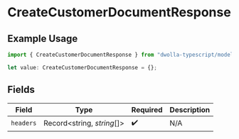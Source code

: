 # CreateCustomerDocumentResponse

## Example Usage

```typescript
import { CreateCustomerDocumentResponse } from "dwolla-typescript/models/operations";

let value: CreateCustomerDocumentResponse = {};
```

## Fields

| Field                      | Type                       | Required                   | Description                |
| -------------------------- | -------------------------- | -------------------------- | -------------------------- |
| `headers`                  | Record<string, *string*[]> | :heavy_check_mark:         | N/A                        |